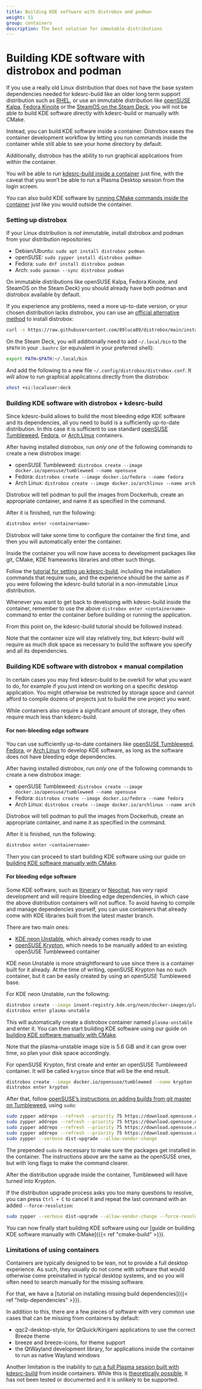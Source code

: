 ```yaml
---
title: Building KDE software with distrobox and podman
weight: 51
group: containers
description: The best solution for immutable distributions
---
```


# Building KDE software with distrobox and podman

If you use a really old Linux distribution that does not have the base system dependencies needed for kdesrc-build like an older long term support distribution such as [RHEL](https://www.redhat.com/en/technologies/linux-platforms/enterprise-linux), or use an immutable distribution like [openSUSE Kalpa](https://en.opensuse.org/Portal:Kalpa), [Fedora Kinoite](https://fedoraproject.org/atomic-desktops/kinoite/) or the [SteamOS on the Steam Deck](https://store.steampowered.com/steamdeck), you will not be able to build KDE software directly with kdesrc-build or manually with CMake.

Instead, you can build KDE software inside a container. Distrobox eases the container development workflow by letting you run commands inside the container while still able to see your home directory by default.

Additionally, distrobox has the ability to run graphical applications from within the container.

You will be able to run [kdesrc-build inside a container](index-10.md#with-kdesrc-build) just fine, with the caveat that you won’t be able to run a Plasma Desktop session from the login screen.

You can also build KDE software by [running CMake commands inside the container](index-9.md) just like you would outside the container.

### Setting up distrobox <a href="#setup" id="setup"></a>

If your Linux distribution is _not_ immutable, install distrobox and podman from your distribution repositories:

* Debian/Ubuntu: `sudo apt install distrobox podman`
* openSUSE: `sudo zypper install distrobox podman`
* Fedora: `sudo dnf install distrobox podman`
* Arch: `sudo pacman --sync distrobox podman`

On immutable distributions like openSUSE Kalpa, Fedora Kinoite, and SteamOS on the Steam Deck) you should already have both podman and distrobox available by default.

If you experience any problems, need a more up-to-date version, or your chosen distribution lacks distrobox, you can use an [official alternative method](https://distrobox.it/#alternative-methods) to install distrobox:

```bash
curl -s https://raw.githubusercontent.com/89luca89/distrobox/main/install | sh -s -- --prefix ~/.local
```

On the Steam Deck, you will additionally need to add `~/.local/bin` to the `$PATH` in your `.bashrc` (or equivalent in your preferred shell):

```bash
export PATH=$PATH:~/.local/bin
```

And add the following to a new file `~/.config/distrobox/distrobox.conf`. It will allow to run graphical applications directly from the distrobox:

```bash
xhost +si:localuser:deck
```

### Building KDE software with distrobox + kdesrc-build <a href="#with-kdesrc-build" id="with-kdesrc-build"></a>

Since kdesrc-build allows to build the most bleeding edge KDE software and its dependencies, all you need to build is a sufficiently up-to-date distribution. In this case it is sufficient to use standard [openSUSE Tumbleweed](https://hub.docker.com/r/opensuse/tumbleweed/), [Fedora](https://hub.docker.com/\_/fedora/), or [Arch Linux](https://hub.docker.com/\_/archlinux) containers.

After having installed distrobox, run _only one_ of the following commands to create a new distrobox image:

* openSUSE Tumbleweed: `distrobox create --image docker.io/opensuse/tumbleweed --name opensuse`
* Fedora: `distrobox create --image docker.io/fedora --name fedora`
* Arch Linux: `distrobox create --image docker.io/archlinux --name arch`

Distrobox will tell podman to pull the images from Dockerhub, create an appropriate container, and name it as specified in the command.

After it is finished, run the following:

```bash
distrobox enter <containername>
```

Distrobox will take some time to configure the container the first time, and then you will automatically enter the container.

Inside the container you will now have access to development packages like git, CMake, KDE frameworks libraries and other such things.

Follow the [tutorial for setting up kdesrc-build](index-5.md), including the installation commands that require `sudo`, and the experience should be the same as if you were following the kdesrc-build tutorial in a non-immutable Linux distribution.

Whenever you want to get back to developing with kdesrc-build inside the container, remember to use the above `distrobox enter <containername>` command to enter the container before building or running the application.

From this point on, the kdesrc-build tutorial should be followed instead.

Note that the container size will stay relatively tiny, but kdesrc-build will require as much disk space as necessary to build the software you specify and all its dependencies.

### Building KDE software with distrobox + manual compilation <a href="#with-cmake" id="with-cmake"></a>

In certain cases you may find kdesrc-build to be overkill for what you want to do, for example if you just intend on working on a specific desktop application. You might otherwise be restricted by storage space and cannot afford to compile dozens of projects just to build the one project you want.

While containers also require a significant amount of storage, they often require much less than kdesrc-build.

#### For non-bleeding edge software

You can use sufficiently up-to-date containers like [openSUSE Tumbleweed](https://hub.docker.com/r/opensuse/tumbleweed/), [Fedora](https://hub.docker.com/\_/fedora/), or [Arch Linux](https://hub.docker.com/\_/archlinux) to develop KDE software, as long as the software does not have bleeding edge dependencies.

After having installed distrobox, run _only one_ of the following commands to create a new distrobox image:

* openSUSE Tumbleweed: `distrobox create --image docker.io/opensuse/tumbleweed --name opensuse`
* Fedora: `distrobox create --image docker.io/fedora --name fedora`
* Arch Linux: `distrobox create --image docker.io/archlinux --name arch`

Distrobox will tell podman to pull the images from Dockerhub, create an appropriate container, and name it as specified in the command.

After it is finished, run the following:

```bash
distrobox enter <containername>
```

Then you can proceed to start building KDE software using our guide on [building KDE software manually with CMake](index-9.md).

#### For bleeding edge software

Some KDE software, such as [Itinerary](https://apps.kde.org/itinerary/) or [Neochat](https://apps.kde.org/neochat/), has _very_ rapid development and will require bleeding edge dependencies, in which case the above distribution containers will not suffice. To avoid having to compile and manage dependencies yourself, you can use containers that already come with KDE libraries built from the latest master branch.

There are two main ones:

* [KDE neon Unstable](https://community.kde.org/Neon/Containers), which already comes ready to use
* [openSUSE Krypton](https://en.opensuse.org/SDB:KDE\_repositories), which needs to be manually added to an existing openSUSE Tumbleweed container

KDE neon Unstable is more straightforward to use since there is a container built for it already. At the time of writing, openSUSE Krypton has no such container, but it can be easily created by using an openSUSE Tumbleweed base.

For KDE neon Unstable, run the following:

```bash
distrobox create --image invent-registry.kde.org/neon/docker-images/plasma:unstable
distrobox enter plasma-unstable
```

This will automatically create a distrobox container named `plasma-unstable` and enter it. You can then start building KDE software using our guide on [building KDE software manually with CMake](index-9.md).

Note that the plasma-unstable image size is 5.6 GiB and it can grow over time, so plan your disk space accordingly.

For openSUSE Krypton, first create and enter an openSUSE Tumbleweed container. It will be called `krypton` since that will be the end result.

```bash
distrobox create --image docker.io/opensuse/tumbleweed --name krypton
distrobox enter krypton
```

After that, follow [openSUSE’s instructions on adding builds from git master on Tumbleweed](https://en.opensuse.org/SDB:KDE\_repositories#Adding\_these\_repos\_to\_an\_existing\_installation), using `sudo`:

```bash
sudo zypper addrepo --refresh --priority 75 https://download.opensuse.org/repositories/KDE:/Unstable:/Qt/openSUSE_Tumbleweed/ KDE:Unstable:Qt
sudo zypper addrepo --refresh --priority 75 https://download.opensuse.org/repositories/KDE:/Unstable:/Frameworks/openSUSE_Factory/ KDE:Unstable:Frameworks
sudo zypper addrepo --refresh --priority 75 https://download.opensuse.org/repositories/KDE:/Unstable:/Applications/KDE_Unstable_Frameworks_openSUSE_Factory/ KDE:Unstable:Applications
sudo zypper addrepo --refresh --priority 75 https://download.opensuse.org/repositories/KDE:/Unstable:/Extra/KDE_Unstable_Frameworks_openSUSE_Factory/ KDE:Unstable:Extra
sudo zypper --verbose dist-upgrade --allow-vendor-change
```

The prepended `sudo` is necessary to make sure the packages get installed in the container. The instructions above are the same as the openSUSE ones, but with long flags to make the command clearer.

After the distribution upgrade inside the container, Tumbleweed will have turned into Krypton.

If the distribution upgrade process asks you too many questions to resolve, you can press `Ctrl + C` to cancel it and repeat the last command with an added `--force-resolution`:

```bash
sudo zypper --verbose dist-upgrade --allow-vendor-change --force-resolution
```

You can now finally start building KDE software using our \[guide on building KDE software manually with CMake]\(\{{< ref "cmake-build" >\}}).

### Limitations of using containers

Containers are typically designed to be lean, not to provide a full desktop experience. As such, they usually do not come with software that would otherwise come preinstalled in typical desktop systems, and so you will often need to search manually for the missing software.

For that, we have a \[tutorial on installing missing build dependencies]\(\{{< ref "help-dependencies" >\}}).

In addition to this, there are a few pieces of software with very common use cases that can be missing from containers by default:

* qqc2-desktop-style, for QtQuick/Kirigami applications to use the correct Breeze theme
* breeze and breeze-icons, for theme support
* the QtWayland development library, for applications inside the container to run as native Wayland windows

Another limitation is the inability to [run a full Plasma session built with kdesrc-build](index-6.md) from inside containers. While this is [theoretically possible](https://distrobox.it/posts/run\_latest\_gnome\_kde\_on\_distrobox/), it has not been tested or documented and it is unlikely to be supported.
